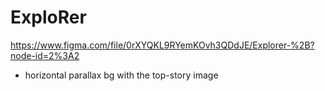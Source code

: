 # ExploRer
https://www.figma.com/file/0rXYQKL9RYemKOvh3QDdJE/Explorer-%2B?node-id=2%3A2  

- horizontal parallax bg with the top-story image
